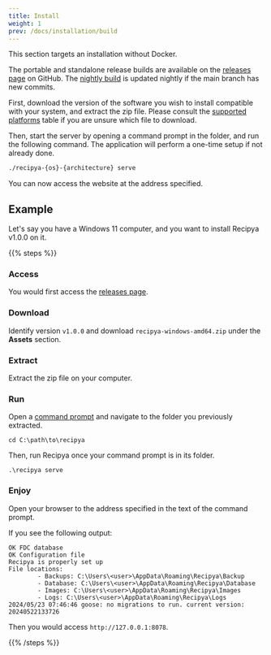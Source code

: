 ```yaml
---
title: Install
weight: 1
prev: /docs/installation/build
---
```


This section targets an installation without Docker.

The portable and standalone release builds are available on the [releases page](https://github.com/reaper47/recipya/releases) on GitHub.
The [nightly build](https://github.com/reaper47/recipya/releases/tag/nightly) is updated nightly if the main branch 
has new commits.

First, download the version of the software you wish to install compatible with your system, and extract the zip file. 
Please consult the [supported platforms](/guide/docs/installation/system-requirements) table if you are unsure which file to download.

Then, start the server by opening a command prompt in the folder, and run the following command.
The application will perform a one-time setup if not already done.

```bash
./recipya-{os}-{architecture} serve
```

You can now access the website at the address specified.

## Example

Let's say you have a Windows 11 computer, and you want to install Recipya v1.0.0 on it.

{{% steps %}}

### Access

You would first access the [releases page](https://github.com/reaper47/recipya/releases).

### Download

Identify version `v1.0.0` and download `recipya-windows-amd64.zip` under the **Assets** section.

### Extract

Extract the zip file on your computer.

### Run

Open a [command prompt](https://en.wikiversity.org/wiki/Command_Prompt/Open) and navigate to the folder you previously extracted.

```text
cd C:\path\to\recipya
```

Then, run Recipya once your command prompt is in its folder.

```text
.\recipya serve
```

### Enjoy

Open your browser to the address specified in the text of the command prompt.

If you see the following output:
```text
OK FDC database
OK Configuration file
Recipya is properly set up
File locations:
        - Backups: C:\Users\<user>\AppData\Roaming\Recipya\Backup
        - Database: C:\Users\<user>\AppData\Roaming\Recipya\Database
        - Images: C:\Users\<user>\AppData\Roaming\Recipya\Images
        - Logs: C:\Users\<user>\AppData\Roaming\Recipya\Logs
2024/05/23 07:46:46 goose: no migrations to run. current version: 20240522133726
```

Then you would access `http://127.0.0.1:8078`.

{{% /steps %}}
